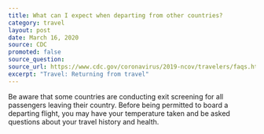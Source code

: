 ```yaml
---
title: What can I expect when departing from other countries?
category: travel
layout: post
date: March 16, 2020
source: CDC
promoted: false
source_question: 
source_url: https://www.cdc.gov/coronavirus/2019-ncov/travelers/faqs.html#returning-from-travel
excerpt: "Travel: Returning from travel"
---
```


Be aware that some countries are conducting exit screening for all passengers leaving their country. Before being permitted to board a departing flight, you may have your temperature taken and be asked questions about your travel history and health.
